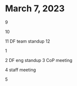 # March 7, 2023

 9

10

11
    DF team standup
12

 1

 2
    DF eng standup
 3  CoP meeting

 4  staff meeting

 5
